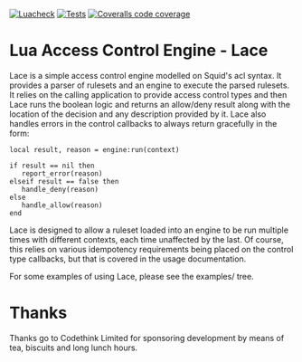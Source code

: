 [![Luacheck](https://github.com/lunarmodules/lua-lace/workflows/Luacheck/badge.svg)](https://github.com/lunarmodules/lua-lace/actions)
[![Tests](https://img.shields.io/github/workflow/status/lunarmodules/lua-lace/Test?label=Unix%20build&logo=linux)](https://github.com/lunarmodules/lua-lace/actions)
[![Coveralls code coverage](https://img.shields.io/coveralls/github/lunarmodules/lua-lace?logo=coveralls)](https://coveralls.io/github/lunarmodules/lua-lace)

Lua Access Control Engine - Lace
================================

Lace is a simple access control engine modelled on Squid's acl syntax.
It provides a parser of rulesets and an engine to execute the parsed
rulesets.  It relies on the calling application to provide access
control types and then Lace runs the boolean logic and returns an
allow/deny result along with the location of the decision and any
description provided by it.  Lace also handles errors in the control
callbacks to always return gracefully in the form:

    local result, reason = engine:run(context)
    
    if result == nil then
       report_error(reason)
    elseif result == false then
       handle_deny(reason)
    else
       handle_allow(reason)
    end

Lace is designed to allow a ruleset loaded into an engine to be run
multiple times with different contexts, each time unaffected by the
last.  Of course, this relies on various idempotency requirements
being placed on the control type callbacks, but that is covered in the
usage documentation.

For some examples of using Lace, please see the examples/ tree.

Thanks
======

Thanks go to Codethink Limited for sponsoring development by means of tea,
biscuits and long lunch hours.
